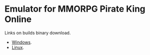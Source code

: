 Emulator for MMORPG Pirate King Online
===

Links on builds binary download.

- [Windows](https://mega.co.nz/#!yMYxDSaQ!_ih7Qzo6CkEV_KD19tjBuLTcNc6nh33eOCpyr60X8nE).
- [Linux](https://mega.co.nz/#!SZZ1hYgC!7ZLWhjppBL8IGkrPnUyl5dZnTLxqbnEUU0bA0rWj8VU).